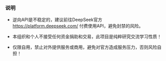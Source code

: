 ### 说明

- 逆向API是不稳定的，建议前往DeepSeek官方 https://platform.deepseek.com/ 付费使用API，避免封禁的风险。

- 本组织和个人不接受任何资金捐助和交易，此项目是纯粹研究交流学习性质！

- 仅限自用，禁止对外提供服务或商用，避免对官方造成服务压力，否则风险自担！